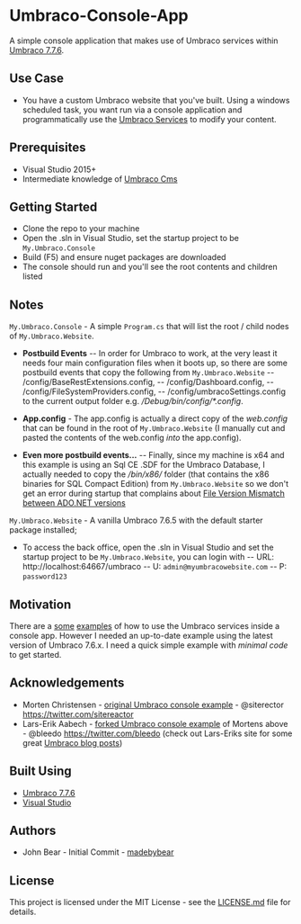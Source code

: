 # Umbraco-Console-App

A simple console application that makes use of Umbraco services within [Umbraco 7.7.6](https://our.umbraco.org/contribute/releases/776). 

## Use Case

- You have a custom Umbraco website that you've built. Using a windows scheduled task, you want run via a console application and programmatically use the [Umbraco Services](https://our.umbraco.org/documentation/Reference/Management/Services/) to modify your content.

## Prerequisites

- Visual Studio 2015+
- Intermediate knowledge of [Umbraco Cms](https://github.com/umbraco/Umbraco-CMS)

## Getting Started

- Clone the repo to your machine
- Open the .sln in Visual Studio, set the startup project to be `My.Umbraco.Console`
- Build (F5) and ensure nuget packages are downloaded 
- The console should run and you'll see the root contents and children listed

## Notes

`My.Umbraco.Console` - A simple `Program.cs` that will list the root / child nodes of `My.Umbraco.Website`. 
- **Postbuild Events** -- In order for Umbraco to work, at the very least it needs four main configuration files when it boots up, so there are some postbuild events that copy the following from `My.Umbraco.Website`
-- /config/BaseRestExtensions.config, 
-- /config/Dashboard.config, 
-- /config/FileSystemProviders.config, 
-- /config/umbracoSettings.config 
to the current output folder e.g. _/Debug/bin/config/*.config_. 

- **App.config** - The app.config is actually a direct copy of the _web.config_ that can be found in the root of  `My.Umbraco.Website` (I manually cut and pasted the contents of the web.config _into_ the app.config). 

- **Even more postbuild events...** -- Finally, since my machine is x64 and this example is using an Sql CE .SDF for the Umbraco Database, I actually needed to copy the _/bin/x86/_ folder (that contains the x86 binaries for SQL Compact Edition)  from `My.Umbraco.Website` so we don't get an error during startup that complains about [File Version Mismatch between ADO.NET versions](https://support.microsoft.com/en-gb/help/974247/fix-you-receive-an-error-message-when-you-run-a-sql-server-compact-3-5)

`My.Umbraco.Website` - A vanilla Umbraco 7.6.5 with the default starter package installed;
- To access the back office, open the .sln in Visual Studio and set the startup project to be `My.Umbraco.Website`, you can login with
-- URL: http://localhost:64667/umbraco
-- U: `admin@myumbracowebsite.com`
-- P: `password123`

## Motivation 
There are a [some](https://github.com/sitereactor/umbraco-console-example) [examples](https://github.com/lars-erik/umbraco-console-example) of how to use the Umbraco services inside a console app. However I needed an up-to-date example using the latest version of Umbraco 7.6.x. I need a quick simple example with *minimal code* to get started. 

## Acknowledgements

* Morten Christensen - [original Umbraco console example](https://github.com/sitereactor/umbraco-console-example) - @siterector https://twitter.com/sitereactor
* Lars-Erik Aabech - [forked Umbraco console example](https://github.com/lars-erik/umbraco-console-example) of Mortens above - @bleedo https://twitter.com/bleedo (check out Lars-Eriks site for some great [Umbraco blog posts](http://blog.aabech.no/))

## Built Using

* [Umbraco 7.7.6](https://our.umbraco.org/contribute/releases/776) 
* [Visual Studio](https://www.visualstudio.com/)

## Authors

* John Bear - Initial Commit - [madebybear](https://twitter.com/madebybear/)

## License

This project is licensed under the MIT License - see the [LICENSE.md](LICENSE.md) file for details.

